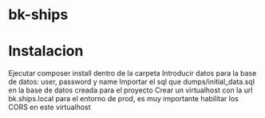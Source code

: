 bk-ships
========

# Instalacion

Ejecutar composer install dentro de la carpeta
Introducir datos para la base de datos: user, password y name
Importar el sql que dumps/initial_data.sql en la base de datos creada para el proyecto
Crear un virtualhost con la url bk.ships.local para el entorno de prod, es muy importante habilitar los CORS en este virtualhost